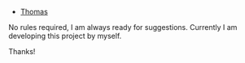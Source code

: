 - [Thomas](https://github.com/kaulketh)

No rules required, I am always ready for suggestions.
Currently I am developing this project by myself.

Thanks!
